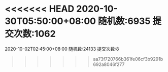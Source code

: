 <<<<<<< HEAD
2020-10-30T05:50:00+08:00
随机数:6935
提交次数:1062
=======
2020-10-02T02:45:00+08:00
随机数:24133
提交次数:8
>>>>>>> aa73f720766b361fe06cf3b9291b692a8046f277
